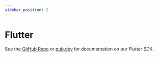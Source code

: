 ```yaml
---
sidebar_position: 2 
---
```


# Flutter

See the [GitHub Repo](https://github.com/uselumin/lumin-flutter) or [pub.dev](https://pub.dev/packages/lumin_flutter) for documentation on our Flutter SDK.